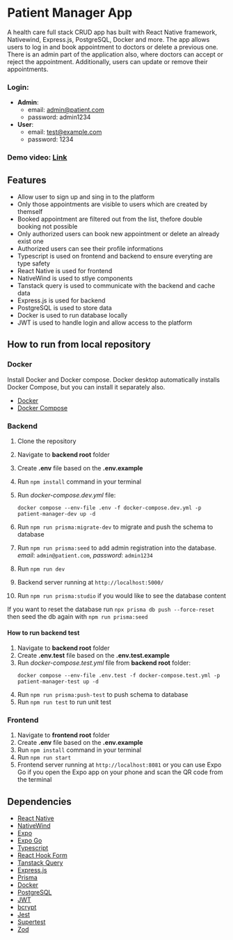 # **Patient Manager App**

A health care full stack CRUD app has built with React Native framework, Nativewind, Express.js, PostgreSQL, Docker and more. The app allows users to log in and book appointment to doctors or delete a previous one. There is an admin part of the application also, where doctors can accept or reject the appointment. Additionally, users can update or remove their appointments.

### Login:

- **Admin**:
  - email: admin@patient.com
  - password: admin1234
- **User**:
  - email: test@example.com
  - password: 1234

### Demo video: [Link](https://github.com/ev0clu/patient-manager/blob/main/demo.mp4)

## Features

- Allow user to sign up and sing in to the platform
- Only those appointments are visible to users which are created by themself
- Booked appointment are filtered out from the list, thefore double booking not possible
- Only authorized users can book new appointment or delete an already exist one
- Authorized users can see their profile informations
- Typescript is used on frontend and backend to ensure everyting are type safety
- React Native is used for frontend
- NativeWind is used to stlye components
- Tanstack query is used to communicate with the backend and cache data
- Express.js is used for backend
- PostgreSQL is used to store data
- Docker is used to run database locally
- JWT is used to handle login and allow access to the platform

## How to run from local repository

### Docker

Install Docker and Docker compose. Docker desktop automatically installs Docker Compose, but you can install it separately also.

- [Docker](https://docs.docker.com/desktop/)
- [Docker Compose](https://docs.docker.com/compose/install/)

### Backend

1. Clone the repository
2. Navigate to **backend root** folder
3. Create **.env** file based on the **.env.example**
4. Run `npm install` command in your terminal
5. Run _docker-compose.dev.yml_ file:

   ```
   docker compose --env-file .env -f docker-compose.dev.yml -p patient-manager-dev up -d
   ```

6. Run `npm run prisma:migrate-dev` to migrate and push the schema to database
7. Run `npm run prisma:seed` to add admin registration into the database. _email_: `admin@patient.com`, _password_: `admin1234`
8. Run `npm run dev`
9. Backend server running at `http://localhost:5000/`
10. Run `npm run prisma:studio` if you would like to see the database content<br>

If you want to reset the database run `npx prisma db push --force-reset` then seed the db again with `npm run prisma:seed`

#### How to run backend test

1. Navigate to **backend root** folder
2. Create **.env.test** file based on the **.env.test.example**
3. Run _docker-compose.test.yml_ file from **backend root** folder:
   ```
   docker compose --env-file .env.test -f docker-compose.test.yml -p patient-manager-test up -d
   ```
4. Run `npm run prisma:push-test` to push schema to database
5. Run `npm run test` to run unit test

### Frontend

1. Navigate to **frontend root** folder
2. Create **.env** file based on the **.env.example**
3. Run `npm install` command in your terminal
4. Run `npm run start`
5. Frontend server running at `http://localhost:8081` or you can use Expo Go if you open the Expo app on your phone and scan the QR code from the terminal

## Dependencies

- [React Native](https://reactnative.dev/)
- [NativeWind](https://www.nativewind.dev/)
- [Expo](https://docs.expo.dev/)
- [Expo Go](https://expo.dev/go)
- [Typescript](https://www.typescriptlang.org/)
- [React Hook Form](https://react-hook-form.com/)
- [Tanstack Query](https://tanstack.com/query/latest)
- [Express.js](https://expressjs.com/)
- [Prisma](https://www.prisma.io/)
- [Docker](https://www.docker.com/)
- [PostgreSQL](https://www.postgresql.org/)
- [JWT](https://www.npmjs.com/package/jsonwebtoken)
- [bcrypt](https://www.npmjs.com/package/bcrypt)
- [Jest](https://jestjs.io/docs/getting-started)
- [Supertest](https://www.npmjs.com/package/supertest)
- [Zod](https://zod.dev/)
